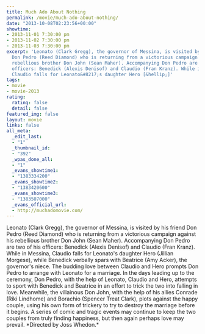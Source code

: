 ```yaml
---
title: Much Ado About Nothing
permalink: /movie/much-ado-about-nothing/
date: "2013-10-08T02:23:56+00:00"
showtime:
- 2013-11-01 7:30:00 pm
- 2013-11-02 7:30:00 pm
- 2013-11-03 7:30:00 pm
excerpt: 'Leonato (Clark Gregg), the governor of Messina, is visited by his friend
  Don Pedro (Reed Diamond) who is returning from a victorious campaign against his
  rebellious brother Don John (Sean Maher). Accompanying Don Pedro are two of his
  officers: Benedick (Alexis Denisof) and Claudio (Fran Kranz). While in Messina,
  Claudio falls for Leonato&#8217;s daughter Hero [&hellip;]'
tags:
- movie
- movie-2013
rating:
  rating: false
  detail: false
featured_img: false
layout: movie
links: false
all_meta:
  _edit_last:
  - "1"
  _thumbnail_id:
  - "392"
  _wpas_done_all:
  - "1"
  _evans_showtime1:
  - "1383334200"
  _evans_showtime2:
  - "1383420600"
  _evans_showtime3:
  - "1383507000"
  _evans_official_url:
  - http://muchadomovie.com/
---
```


<div>Leonato (Clark Gregg), the governor of Messina, is visited by his friend Don Pedro (Reed Diamond) who is returning from a victorious campaign against his rebellious brother Don John (Sean Maher). Accompanying Don Pedro are two of his officers: Benedick (Alexis Denisof) and Claudio (Fran Kranz). While in Messina, Claudio falls for Leonato's daughter Hero (Jillian Morgese), while Benedick verbally spars with Beatrice (Amy Acker), the governor's niece. The budding love between Claudio and Hero prompts Don Pedro to arrange with Leonato for a marriage. In the days leading up to the ceremony, Don Pedro, with the help of Leonato, Claudio and Hero, attempts to sport with Benedick and Beatrice in an effort to trick the two into falling in love. Meanwhile, the villainous Don John, with the help of his allies Conrade (Riki Lindhome) and Borachio (Spencer Treat Clark), plots against the happy couple, using his own form of trickery to try to destroy the marriage before it begins. A series of comic and tragic events may continue to keep the two couples from truly finding happiness, but then again perhaps love may prevail. *Directed by Joss Whedon.*</div>